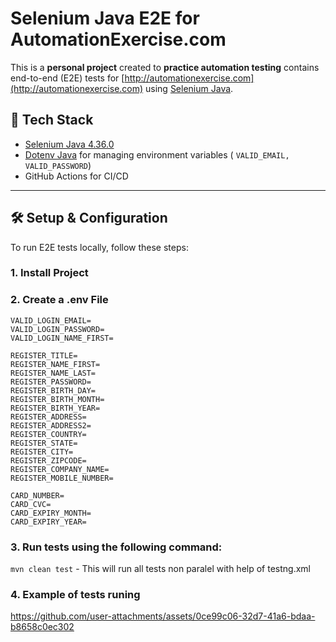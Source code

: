 # Selenium Java E2E for AutomationExercise.com

This is a **personal project** created to **practice automation testing** contains end-to-end (E2E) tests for [http://automationexercise.com](http://automationexercise.com) using [Selenium Java](https://mvnrepository.com/artifact/org.seleniumhq.selenium/selenium-java).

## 🧰 Tech Stack

- [Selenium Java 4.36.0 ](https://mvnrepository.com/artifact/org.seleniumhq.selenium/selenium-java)
- [Dotenv Java](https://mvnrepository.com/artifact/io.github.cdimascio/dotenv-java) for managing environment variables (  ```VALID_EMAIL, VALID_PASSWORD```)
- GitHub Actions for CI/CD

---
## 🛠 Setup & Configuration

To run E2E tests locally, follow these steps:
### 1. Install Project

### 2. Create a .env File
```
VALID_LOGIN_EMAIL=
VALID_LOGIN_PASSWORD=
VALID_LOGIN_NAME_FIRST=

REGISTER_TITLE=
REGISTER_NAME_FIRST=
REGISTER_NAME_LAST=
REGISTER_PASSWORD=
REGISTER_BIRTH_DAY=
REGISTER_BIRTH_MONTH=
REGISTER_BIRTH_YEAR=
REGISTER_ADDRESS=
REGISTER_ADDRESS2=
REGISTER_COUNTRY=
REGISTER_STATE=
REGISTER_CITY=
REGISTER_ZIPCODE=
REGISTER_COMPANY_NAME=
REGISTER_MOBILE_NUMBER=

CARD_NUMBER=
CARD_CVC=
CARD_EXPIRY_MONTH=
CARD_EXPIRY_YEAR=

```

### 3. Run tests using the following command:
```mvn clean test``` - This will run all tests non paralel with help of testng.xml

### 4. Example of tests runing
https://github.com/user-attachments/assets/0ce99c06-32d7-41a6-bdaa-b8658c0ec302


